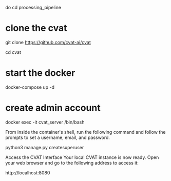 do cd processing_pipeline 

# clone the cvat

git clone https://github.com/cvat-ai/cvat

cd cvat

# start the docker 

docker-compose up -d

# create admin account

docker exec -it cvat_server /bin/bash

From inside the container's shell, run the following command and follow the prompts to set a username, email, and password.

python3 manage.py createsuperuser

Access the CVAT Interface
Your local CVAT instance is now ready. Open your web browser and go to the following address to access it:

http://localhost:8080
